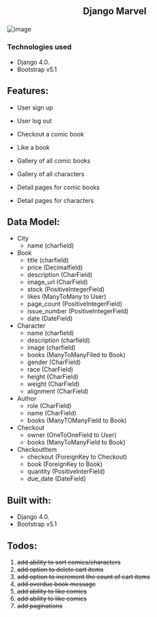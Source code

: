 ## <p align='center'>Django Marvel</p>

![image](https://user-images.githubusercontent.com/92341570/228389137-d2f9e786-349b-40c2-895d-cb9aa2a95bf6.png)

### Technologies used

* Django 4.0.
* Bootstrap v5.1

## Features:
* User sign up
* User log out

* Checkout a comic book
* Like a book
* Gallery of all comic books
* Gallery of all characters
* Detail pages for comic books
* Detail pages for characters

## Data Model:
* City
  * name (charfield)
* Book
  * title (charfield)
  * price (Decimalfield)
  * description (CharField)
  * image_url (CharField)
  * stock (PositiveIntegerField)
  * likes (ManyToMany to User)
  * page_count (PositiveIntegerField)
  * issue_number (PositiveIntegerField)
  * date (DateField)
* Character
  * name (charfield)
  * description (charfield)
  * image (charfield)
  * books (ManyToManyFiled to Book)
  * gender (CharField)
  * race (CharField)
  * height (CharField)
  * weight (CharField)
  * alignment (CharField)
* Author
  * role (CharField)
  * name (CharField)
  * books (ManyTOManyField to Book)
* Checkout
  * owner (OneToOneField to User)
  * books (ManyToManyField to Book)
* CheckoutItem
  * checkout (ForeignKey to Checkout)
  * book (ForeignKey to Book)
  * quantity (PositiveInterField)
  * due_date (DateField)

## Built with:

* Django 4.0.
* Bootstrap v5.1

## Todos:
1. ~~add ability to sort comics/characters~~
3. ~~add option to delete cart items~~
4. ~~add option to increment the count of cart items~~
5. ~~add overdue book message~~
6. ~~add ability to like comics~~
7. ~~add ability to like comics~~
8. ~~add paginations~~
